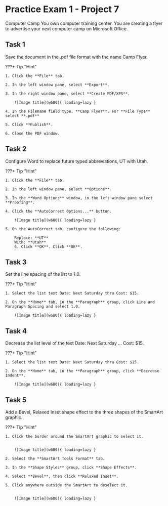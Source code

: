 # Practice Exam 1 - Project 7
Computer Camp
You own computer training center. You are creating a flyer to advertise your next computer camp on Microsoft Office.

## Task 1
 
Save the document in the .pdf file format with the name Camp Flyer.

???+ Tip "Hint"

    1. Click the **File** tab.

    2. In the left window pane, select **Export**.

    3. In the right window pane, select **Create PDF/XPS**.
 
        ![Image title](w600){ loading=lazy }

    4. In the Filename field type, **Camp Flyer**. For **File Type** select **.pdf**

    5. Click **Publish**.

    6. Close the PDF window.

 
## Task 2

Configure Word to replace future typed abbreviations, UT with
Utah.

???+ Tip "Hint"

    1. Click the **File** tab.

    2. In the left window pane, select **Options**.

    3. In the **Word Options** window, in the left window pane select **Proofing**.

    4. Click the **AutoCorrect Options...** button.

        ![Image title](w600){ loading=lazy } 

    5. On the AutoCorrect tab, configure the following:

        Replace: **UT**
        With: **Utah**
        6. Click **OK**. Click **OK**.

## Task 3

Set the line spacing of the list to 1.0.

???+ Tip "Hint"

    1. Select the list text Date: Next Saturday thru Cost: $15.

    2. On the **Home** tab, in the **Paragraph** group, click Line and Paragraph Spacing and select 1.0.

        ![Image title](w600){ loading=lazy }

## Task 4

Decrease the list level of the text Date: Next Saturday … Cost: $15.

???+ Tip "Hint"

    1. Select the list text Date: Next Saturday thru Cost: $15.

    2. On the **Home** tab, in the **Paragraph** group, click **Decrease Indent**.

        ![Image title](w600){ loading=lazy }

## Task 5

Add a Bevel, Relaxed Inset shape effect to the three shapes of the SmartArt graphic.

???+ Tip "Hint"

    1. Click the border around the SmartArt graphic to select it.

 
        ![Image title](w600){ loading=lazy }

    2. Select the **SmartArt Tools Format** tab.

    3. In the **Shape Styles** group, click **Shape Effects**.

    4. Select **Bevel**, then click **Relaxed Inset**.

    5. Click anywhere outside the SmartArt to deselect it.

 
        ![Image title](w600){ loading=lazy }
